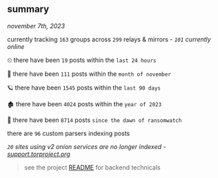 
## summary
_november 7th, 2023_

currently tracking `163` groups across `299` relays & mirrors - _`101` currently online_

⏲ there have been `19` posts within the `last 24 hours`

🦈 there have been `111` posts within the `month of november`

🪐 there have been `1545` posts within the `last 90 days`

🏚 there have been `4024` posts within the `year of 2023`

🦕 there have been `8714` posts `since the dawn of ransomwatch`

there are `96` custom parsers indexing posts

_`20` sites using v2 onion services are no longer indexed - [support.torproject.org](https://support.torproject.org/onionservices/v2-deprecation/)_

> see the project [README](https://github.com/joshhighet/ransomwatch#ransomwatch--) for backend technicals
